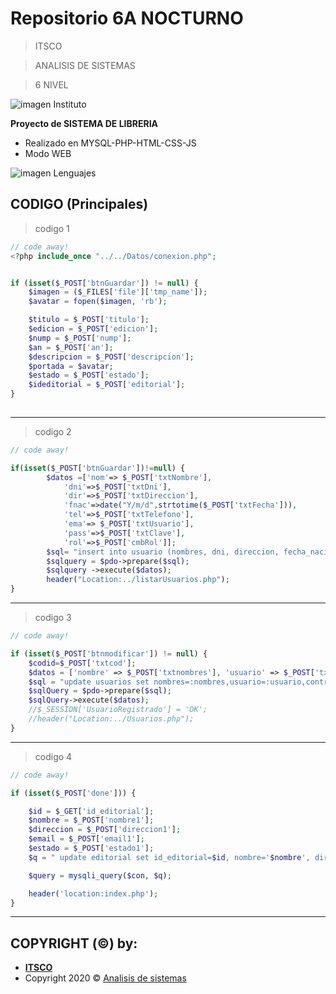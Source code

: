 # Repositorio 6A NOCTURNO

> ITSCO

> ANALISIS DE SISTEMAS

> 6 NIVEL

![imagen Instituto](https://www.itscovirtual.cordillera.edu.ec/pluginfile.php/1/theme_mb2iq/logo/1585168187/logoitsco.png)

**Proyecto de SISTEMA DE LIBRERIA**

- Realizado en MYSQL-PHP-HTML-CSS-JS
- Modo WEB

![imagen Lenguajes](https://encrypted-tbn0.gstatic.com/images?q=tbn%3AANd9GcRSRm-cIeMWdV-RGOctwzMTRHMX77mZSZqHZA&usqp=CAU)

## CODIGO (Principales)

> codigo 1
```PHP
// code away!
<?php include_once "../../Datos/conexion.php";


if (isset($_POST['btnGuardar']) != null) {
    $imagen = ($_FILES['file']['tmp_name']);
    $avatar = fopen($imagen, 'rb');

    $titulo = $_POST['titulo'];
    $edicion = $_POST['edicion'];
    $nump = $_POST['nump'];
    $an = $_POST['an'];
    $descripcion = $_POST['descripcion'];
    $portada = $avatar;
    $estado = $_POST['estado'];
    $ideditorial = $_POST['editorial'];
}   
 
```

---

> codigo 2

```PHP
// code away!

if(isset($_POST['btnGuardar'])!=null) {
        $datos =['nom'=> $_POST['txtNombre'],
            'dni'=>$_POST['txtDni'],
            'dir'=>$_POST['txtDireccion'],
            'fnac'=>date("Y/m/d",strtotime($_POST['txtFecha'])),
            'tel'=>$_POST['txtTelefono'],
            'ema'=> $_POST['txtUsuario'],
            'pass'=>$_POST['txtClave'],
            'rol'=>$_POST['cmbRol']];
        $sql= "insert into usuario (nombres, dni, direccion, fecha_nacimiento, telefono, email, contraseña, id_rol) values(:nom,:dni,:dir,:fnac,:tel,:ema,:pass,:rol);";
        $sqlquery = $pdo->prepare($sql);
        $sqlquery ->execute($datos);
        header("Location:../listarUsuarios.php");
}
```
---

> codigo 3

```PHP
// code away!

if (isset($_POST['btnmodificar']) != null) {
    $codid=$_POST['txtcod'];
    $datos = ['nombre' => $_POST['txtnombres'], 'usuario' => $_POST['txtcorreo'], 'contraseña' => $_POST['txtpassword'], 'rol' => $_POST['cbrol']];
    $sql = "update usuarios set nombres=:nombres,usuario=:usuario,contraseña=:contraseña,rol=:rol where codigo=$codid";
    $sqlQuery = $pdo->prepare($sql);
    $sqlQuery->execute($datos);
    //$_SESSION['UsuarioRegistrado'] = 'OK';
    //header("Location:../Usuarios.php");
}
```
---

> codigo 4

```PHP
// code away!

if (isset($_POST['done'])) {

    $id = $_GET['id_editorial'];
    $nombre = $_POST['nombre1'];
    $direccion = $_POST['direccion1'];
    $email = $_POST['email1'];
    $estado = $_POST['estado1'];
    $q = " update editorial set id_editorial=$id, nombre='$nombre', direccion='$direccion', email='$email', estado='$estado' where id_editorial=$id  ";

    $query = mysqli_query($con, $q);

    header('location:index.php');
}
```
---
## COPYRIGHT (©) by:

- **[ITSCO](https://www.cordillera.edu.ec/)**
- Copyright 2020 © <a href="https://www.cordillera.edu.ec/carreras/analisis-de-sistemas/" target="_blank">Analisis de sistemas</a>


